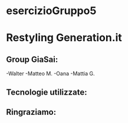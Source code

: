 # esercizioGruppo5

# Restyling Generation.it

## Group GiaSai:
-Walter
-Matteo M.
-Oana
-Mattia G.

## Tecnologie utilizzate:

## Ringraziamo: